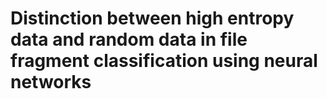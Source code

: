 # Distinction between high entropy data and random data in file fragment classification using neural networks
